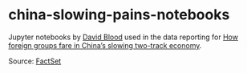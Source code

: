 # china-slowing-pains-notebooks

Jupyter notebooks by [David Blood](https://twitter.com/davidcblood) used in the data reporting for [How foreign groups fare in China’s slowing two-track economy](https://www.ft.com/content/c4001b5a-43d8-11e9-b168-96a37d002cd3).

Source: [FactSet](https://www.factset.com)
